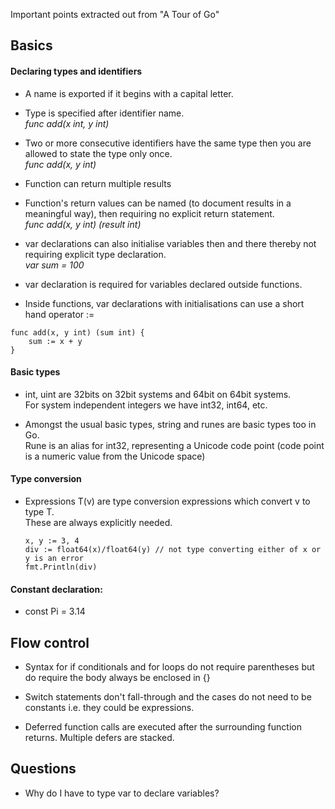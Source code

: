 Important points extracted out from "A Tour of Go"

## Basics

#### Declaring types and identifiers

* A name is exported if it begins with a capital letter.

* Type is specified after identifier name.  
	*func add(x int, y int)*

* Two or more consecutive identifiers have the same type then you are allowed to state the type only once.  
	*func add(x, y int)*

* Function can return multiple results

* Function's return values can be named (to document results in a meaningful way), then requiring no explicit return statement.  
	*func add(x, y int) (result int)*


* var declarations can also initialise variables then and there thereby not requiring explicit type declaration.  
	*var sum = 100*

* var declaration is required for variables declared outside functions.

* Inside functions, var declarations with initialisations can use a short hand operator :=
```
func add(x, y int) (sum int) {
	sum := x + y
}
```

#### Basic types

* int, uint are 32bits on 32bit systems and 64bit on 64bit systems.  
	For system independent integers we have int32, int64, etc.

* Amongst the usual basic types, string and runes are basic types too in Go.  
	Rune is an alias for int32, representing a Unicode code point (code point is a numeric value from the Unicode space)

#### Type conversion

* Expressions T(v) are type conversion expressions which convert v to type T.  
	These are always explicitly needed.

	```
	x, y := 3, 4
	div := float64(x)/float64(y) // not type converting either of x or y is an error
	fmt.Println(div)
	```

#### Constant declaration:  
* const Pi = 3.14

## Flow control 

* Syntax for if conditionals and for loops do not require parentheses but do require the body always be enclosed in {}

* Switch statements don't fall-through and the cases do not need to be constants i.e. they could be expressions.

* Deferred function calls are executed after the surrounding function returns. Multiple defers are stacked.

## Questions

* Why do I have to type var to declare variables?
